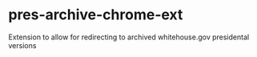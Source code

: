 # pres-archive-chrome-ext
Extension to allow for redirecting to archived whitehouse.gov presidental versions
